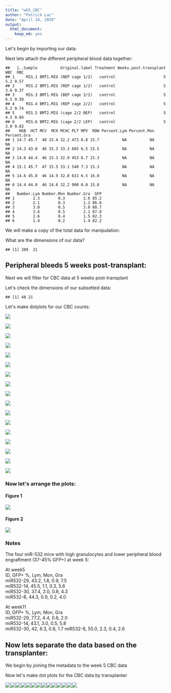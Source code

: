 ```yaml
---
title: "wk5_CBC"
author: "Patrick Lac"
date: "April 24, 2020"
output: 
  html_document: 
    keep_md: yes
---
```






Let's begin by importing our data:



Next lets attach the different peripheral blood data together:

```
##   ï..Sample          Original.label Treatment Weeks.post.transplant WBC  RBC
## 1     MIG.1 BMT1.MIG (NEP cage 1/2)   control                     5 5.2 9.57
## 2     MIG.2 BMT1.MIG (REP cage 1/2)   control                     5 3.6 9.37
## 3     MIG.3 BMT1.MIG (BEP cage 2/2)   control                     5 6.5 9.58
## 4     MIG.4 BMT1.MIG (REP cage 2/2)   control                     5 6.2 9.74
## 5     MIG.5 BMT2.MIG (cage 2/2 BEP)   control                     5 4.5 9.84
## 6     MIG.6 BMT2.MIG (cage 2/2 LEP)   control                     5 3.0 9.83
##    HGB  HCT MCV  MCH MCHC PLT MPV  RDW Percent.Lym Percent.Mon Percent.Gra
## 1 14.7 45.7  48 15.4 32.2 473 6.8 15.7          NA          NA          NA
## 2 14.3 43.0  46 15.3 33.3 605 6.5 15.5          NA          NA          NA
## 3 14.6 44.4  46 15.3 32.9 453 6.7 15.3          NA          NA          NA
## 4 15.1 45.7  47 15.5 33.1 540 7.3 15.3          NA          NA          NA
## 5 14.6 45.8  46 14.9 32.0 631 6.5 16.0          NA          NA          NA
## 6 14.4 44.8  46 14.6 32.2 900 6.0 15.8          NA          NA          NA
##   Number.Lym Number.Mon Number.Gra  GFP
## 1        2.3        0.3        2.6 85.2
## 2        2.1        0.3        1.2 86.8
## 3        3.0        0.5        3.0 88.7
## 4        3.6        0.5        2.1 87.8
## 5        2.6        0.4        1.5 82.3
## 6        1.4        0.2        1.4 82.2
```

We will make a copy of the total data for manipulation:

What are the dimensions of our data?

```
## [1] 389  21
```

## Peripheral bleeds 5 weeks post-transplant:
Next we will filter for CBC data at 5 weeks post-transplant


Let's check the dimensions of our subsetted data:

```
## [1] 48 21
```

Let's make dotplots for our CBC counts:

![](wk5_CBC_files/figure-html/WBC-1.png)<!-- -->



![](wk5_CBC_files/figure-html/RBC-1.png)<!-- -->



![](wk5_CBC_files/figure-html/HGB-1.png)<!-- -->



![](wk5_CBC_files/figure-html/HCT-1.png)<!-- -->


![](wk5_CBC_files/figure-html/MCV-1.png)<!-- -->



![](wk5_CBC_files/figure-html/MCH-1.png)<!-- -->


![](wk5_CBC_files/figure-html/MCHC-1.png)<!-- -->

![](wk5_CBC_files/figure-html/PLT-1.png)<!-- -->

![](wk5_CBC_files/figure-html/MPV-1.png)<!-- -->

![](wk5_CBC_files/figure-html/RDW-1.png)<!-- -->


![](wk5_CBC_files/figure-html/Percent.Lym-1.png)<!-- -->



![](wk5_CBC_files/figure-html/Percent.Mon-1.png)<!-- -->



![](wk5_CBC_files/figure-html/Percent.Gra-1.png)<!-- -->



![](wk5_CBC_files/figure-html/Number.Lym-1.png)<!-- -->



![](wk5_CBC_files/figure-html/Number.Mon-1.png)<!-- -->



![](wk5_CBC_files/figure-html/Number.Gra-1.png)<!-- -->

![](wk5_CBC_files/figure-html/GFP-1.png)<!-- -->


### Now let's arrange the plots:
#### Figure 1
![](wk5_CBC_files/figure-html/fig1-1.png)<!-- -->

#### Figure 2
![](wk5_CBC_files/figure-html/fig2-1.png)<!-- -->

### Notes
The four miR-532 mice with high granulocytes and lower peripheral blood engraftment (37-45% GFP+) at week 5:

At week5  
ID, GFP+ %, Lym, Mon, Gra  
miR532-29, 43.2,  1.8, 0.9, 7.5  
miR532-14, 45.5, 1.1, 0.3, 5.6  
miR532-30, 37.4, 2.0, 0.8, 4.3  
miR532-8, 44.3, 0.9, 0.2, 4.0  

At week11  
ID, GFP+ %, Lym, Mon, Gra  
miR532-29, 77.2,  4.4, 0.6, 2.0   
miR532-14, 43.1, 3.0, 0.5, 5.8  
miR532-30, 42, 6.3, 0.8, 1.7
miR532-8, 55.0, 2.3, 0.4, 2.6   


## Now lets separate the data based on the transplanter:

We begin by joining the metadata to the week 5 CBC data


Now let's make dot plots for the CBC data by transplanter




























![](wk5_CBC_files/figure-html/transplanter-1.png)<!-- -->![](wk5_CBC_files/figure-html/transplanter-2.png)<!-- -->![](wk5_CBC_files/figure-html/transplanter-3.png)<!-- -->![](wk5_CBC_files/figure-html/transplanter-4.png)<!-- -->![](wk5_CBC_files/figure-html/transplanter-5.png)<!-- -->![](wk5_CBC_files/figure-html/transplanter-6.png)<!-- -->![](wk5_CBC_files/figure-html/transplanter-7.png)<!-- -->![](wk5_CBC_files/figure-html/transplanter-8.png)<!-- -->![](wk5_CBC_files/figure-html/transplanter-9.png)<!-- -->![](wk5_CBC_files/figure-html/transplanter-10.png)<!-- -->![](wk5_CBC_files/figure-html/transplanter-11.png)<!-- -->![](wk5_CBC_files/figure-html/transplanter-12.png)<!-- -->![](wk5_CBC_files/figure-html/transplanter-13.png)<!-- -->![](wk5_CBC_files/figure-html/transplanter-14.png)<!-- -->


